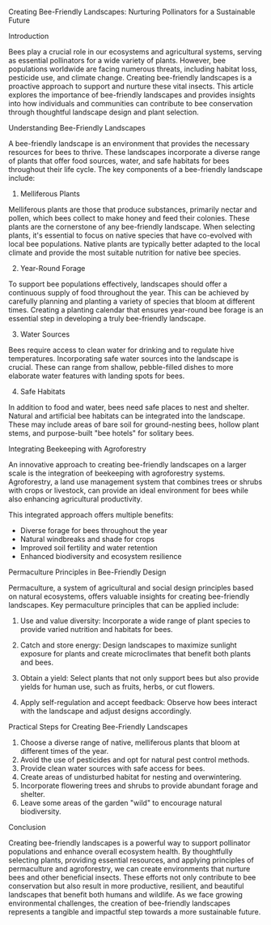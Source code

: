 Creating Bee-Friendly Landscapes: Nurturing Pollinators for a Sustainable Future

Introduction

Bees play a crucial role in our ecosystems and agricultural systems, serving as essential pollinators for a wide variety of plants. However, bee populations worldwide are facing numerous threats, including habitat loss, pesticide use, and climate change. Creating bee-friendly landscapes is a proactive approach to support and nurture these vital insects. This article explores the importance of bee-friendly landscapes and provides insights into how individuals and communities can contribute to bee conservation through thoughtful landscape design and plant selection.

Understanding Bee-Friendly Landscapes

A bee-friendly landscape is an environment that provides the necessary resources for bees to thrive. These landscapes incorporate a diverse range of plants that offer food sources, water, and safe habitats for bees throughout their life cycle. The key components of a bee-friendly landscape include:

1. Melliferous Plants

Melliferous plants are those that produce substances, primarily nectar and pollen, which bees collect to make honey and feed their colonies. These plants are the cornerstone of any bee-friendly landscape. When selecting plants, it's essential to focus on native species that have co-evolved with local bee populations. Native plants are typically better adapted to the local climate and provide the most suitable nutrition for native bee species.

2. Year-Round Forage

To support bee populations effectively, landscapes should offer a continuous supply of food throughout the year. This can be achieved by carefully planning and planting a variety of species that bloom at different times. Creating a planting calendar that ensures year-round bee forage is an essential step in developing a truly bee-friendly landscape.

3. Water Sources

Bees require access to clean water for drinking and to regulate hive temperatures. Incorporating safe water sources into the landscape is crucial. These can range from shallow, pebble-filled dishes to more elaborate water features with landing spots for bees.

4. Safe Habitats

In addition to food and water, bees need safe places to nest and shelter. Natural and artificial bee habitats can be integrated into the landscape. These may include areas of bare soil for ground-nesting bees, hollow plant stems, and purpose-built "bee hotels" for solitary bees.

Integrating Beekeeping with Agroforestry

An innovative approach to creating bee-friendly landscapes on a larger scale is the integration of beekeeping with agroforestry systems. Agroforestry, a land use management system that combines trees or shrubs with crops or livestock, can provide an ideal environment for bees while also enhancing agricultural productivity.

This integrated approach offers multiple benefits:
- Diverse forage for bees throughout the year
- Natural windbreaks and shade for crops
- Improved soil fertility and water retention
- Enhanced biodiversity and ecosystem resilience

Permaculture Principles in Bee-Friendly Design

Permaculture, a system of agricultural and social design principles based on natural ecosystems, offers valuable insights for creating bee-friendly landscapes. Key permaculture principles that can be applied include:

1. Use and value diversity: Incorporate a wide range of plant species to provide varied nutrition and habitats for bees.

2. Catch and store energy: Design landscapes to maximize sunlight exposure for plants and create microclimates that benefit both plants and bees.

3. Obtain a yield: Select plants that not only support bees but also provide yields for human use, such as fruits, herbs, or cut flowers.

4. Apply self-regulation and accept feedback: Observe how bees interact with the landscape and adjust designs accordingly.

Practical Steps for Creating Bee-Friendly Landscapes

1. Choose a diverse range of native, melliferous plants that bloom at different times of the year.
2. Avoid the use of pesticides and opt for natural pest control methods.
3. Provide clean water sources with safe access for bees.
4. Create areas of undisturbed habitat for nesting and overwintering.
5. Incorporate flowering trees and shrubs to provide abundant forage and shelter.
6. Leave some areas of the garden "wild" to encourage natural biodiversity.

Conclusion

Creating bee-friendly landscapes is a powerful way to support pollinator populations and enhance overall ecosystem health. By thoughtfully selecting plants, providing essential resources, and applying principles of permaculture and agroforestry, we can create environments that nurture bees and other beneficial insects. These efforts not only contribute to bee conservation but also result in more productive, resilient, and beautiful landscapes that benefit both humans and wildlife. As we face growing environmental challenges, the creation of bee-friendly landscapes represents a tangible and impactful step towards a more sustainable future.
